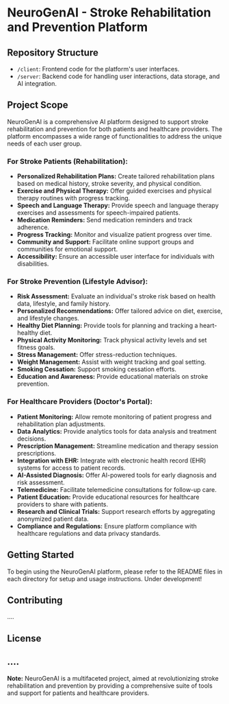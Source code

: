 # NeuroGenAI - Stroke Rehabilitation and Prevention Platform

## Repository Structure

- `/client`: Frontend code for the platform's user interfaces.
- `/server`: Backend code for handling user interactions, data storage, and AI integration.

## Project Scope

NeuroGenAI is a comprehensive AI platform designed to support stroke rehabilitation and prevention for both patients and healthcare providers. The platform encompasses a wide range of functionalities to address the unique needs of each user group.

### For Stroke Patients (Rehabilitation):

- **Personalized Rehabilitation Plans:** Create tailored rehabilitation plans based on medical history, stroke severity, and physical condition.
- **Exercise and Physical Therapy:** Offer guided exercises and physical therapy routines with progress tracking.
- **Speech and Language Therapy:** Provide speech and language therapy exercises and assessments for speech-impaired patients.
- **Medication Reminders:** Send medication reminders and track adherence.
- **Progress Tracking:** Monitor and visualize patient progress over time.
- **Community and Support:** Facilitate online support groups and communities for emotional support.
- **Accessibility:** Ensure an accessible user interface for individuals with disabilities.

### For Stroke Prevention (Lifestyle Advisor):

- **Risk Assessment:** Evaluate an individual's stroke risk based on health data, lifestyle, and family history.
- **Personalized Recommendations:** Offer tailored advice on diet, exercise, and lifestyle changes.
- **Healthy Diet Planning:** Provide tools for planning and tracking a heart-healthy diet.
- **Physical Activity Monitoring:** Track physical activity levels and set fitness goals.
- **Stress Management:** Offer stress-reduction techniques.
- **Weight Management:** Assist with weight tracking and goal setting.
- **Smoking Cessation:** Support smoking cessation efforts.
- **Education and Awareness:** Provide educational materials on stroke prevention.

### For Healthcare Providers (Doctor's Portal):

- **Patient Monitoring:** Allow remote monitoring of patient progress and rehabilitation plan adjustments.
- **Data Analytics:** Provide analytics tools for data analysis and treatment decisions.
- **Prescription Management:** Streamline medication and therapy session prescriptions.
- **Integration with EHR:** Integrate with electronic health record (EHR) systems for access to patient records.
- **AI-Assisted Diagnosis:** Offer AI-powered tools for early diagnosis and risk assessment.
- **Telemedicine:** Facilitate telemedicine consultations for follow-up care.
- **Patient Education:** Provide educational resources for healthcare providers to share with patients.
- **Research and Clinical Trials:** Support research efforts by aggregating anonymized patient data.
- **Compliance and Regulations:** Ensure platform compliance with healthcare regulations and data privacy standards.

## Getting Started

To begin using the NeuroGenAI platform, please refer to the README files in each directory for setup and usage instructions. 
Under development!

## Contributing

....

## License
....
---

**Note:** NeuroGenAI is a multifaceted project, aimed at revolutionizing stroke rehabilitation and prevention by providing a comprehensive suite of tools and support for patients and healthcare providers.

